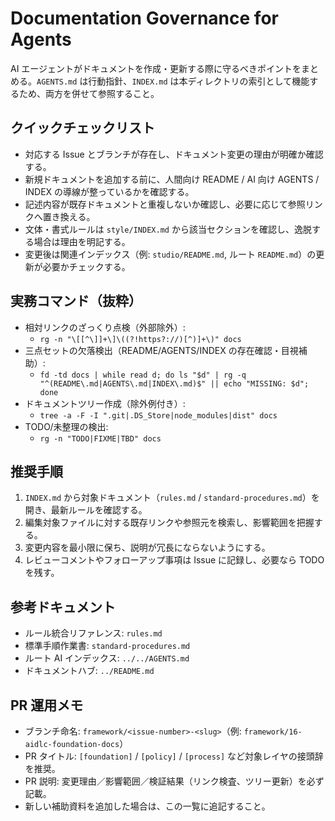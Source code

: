 # Documentation Governance for Agents

AI エージェントがドキュメントを作成・更新する際に守るべきポイントをまとめる。`AGENTS.md` は行動指針、`INDEX.md` は本ディレクトリの索引として機能するため、両方を併せて参照すること。

## クイックチェックリスト
- 対応する Issue とブランチが存在し、ドキュメント変更の理由が明確か確認する。
- 新規ドキュメントを追加する前に、人間向け README / AI 向け AGENTS / INDEX の導線が整っているかを確認する。
- 記述内容が既存ドキュメントと重複しないか確認し、必要に応じて参照リンクへ置き換える。
- 文体・書式ルールは `style/INDEX.md` から該当セクションを確認し、逸脱する場合は理由を明記する。
- 変更後は関連インデックス（例: `studio/README.md`, ルート `README.md`）の更新が必要かチェックする。

## 実務コマンド（抜粋）
- 相対リンクのざっくり点検（外部除外）:
  - `rg -n "\[[^\]]+\]\((?!https?://)[^)]+\)" docs`
- 三点セットの欠落検出（README/AGENTS/INDEX の存在確認・目視補助）:
  - `fd -td docs | while read d; do ls "$d" | rg -q "^(README\.md|AGENTS\.md|INDEX\.md)$" || echo "MISSING: $d"; done`
- ドキュメントツリー作成（除外例付き）:
  - `tree -a -F -I ".git|.DS_Store|node_modules|dist" docs`
- TODO/未整理の検出:
  - `rg -n "TODO|FIXME|TBD" docs`

## 推奨手順
1. `INDEX.md` から対象ドキュメント（`rules.md` / `standard-procedures.md`）を開き、最新ルールを確認する。
2. 編集対象ファイルに対する既存リンクや参照元を検索し、影響範囲を把握する。
3. 変更内容を最小限に保ち、説明が冗長にならないようにする。
4. レビューコメントやフォローアップ事項は Issue に記録し、必要なら TODO を残す。

## 参考ドキュメント
- ルール統合リファレンス: `rules.md`
- 標準手順作業書: `standard-procedures.md`
- ルート AI インデックス: `../../AGENTS.md`
- ドキュメントハブ: `../README.md`

## PR 運用メモ
- ブランチ命名: `framework/<issue-number>-<slug>`（例: `framework/16-aidlc-foundation-docs`）
- PR タイトル: `[foundation]` / `[policy]` / `[process]` など対象レイヤの接頭辞を推奨。
- PR 説明: 変更理由／影響範囲／検証結果（リンク検査、ツリー更新）を必ず記載。
- 新しい補助資料を追加した場合は、この一覧に追記すること。
